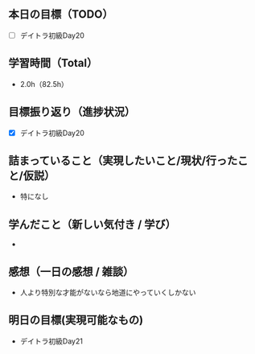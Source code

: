 ## 本日の目標（TODO）

- [ ] デイトラ初級Day20

## 学習時間（Total）

- 2.0h（82.5h）

## 目標振り返り（進捗状況）

- [x] デイトラ初級Day20

## 詰まっていること（実現したいこと/現状/行ったこと/仮説）

- 特になし

## 学んだこと（新しい気付き / 学び）

-

## 感想（一日の感想 / 雑談）
- 人より特別な才能がないなら地道にやっていくしかない

## 明日の目標(実現可能なもの)
- デイトラ初級Day21
